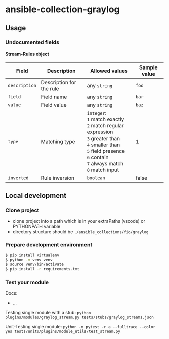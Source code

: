 # ansible-collection-graylog

## Usage

### Undocumented fields

#### Stream-Rules object

| Field | Description | Allowed values | Sample value |
|---|---|---|---|
| `description` | Description for the rule | any `string` | `foo` |
| `field` | Field name | any `string` | `bar` |
| `value` | Field value | any `string` | `baz` |
| `type` | Matching type | `integer`: <br/>`1` match exactly <br/>`2` match regular expression <br/>`3` greater than <br/>`4` smaller than <br/>`5` field presence <br/>`6` contain <br/>`7` always match <br/>`8` match input | 1 |
| `inverted` | Rule inversion | `boolean` | false |



## Local development


### Clone project

- clone project into a path which is in your extraPaths (vscode) or PYTHONPATH variable
- directory structure should be `./ansible_collections/fio/graylog`


### Prepare development environment

```sh
$ pip install virtualenv
$ python -m venv venv
$ source venv/bin/activate 
$ pip install -r requirements.txt
```


### Test your module


Docs:
- ...


Testing single module with a stub: `python plugins/modules/graylog_stream.py tests/stubs/graylog_streams.json`

Unit-Testing single module: `python -m pytest -r a --fulltrace --color yes tests/units/plugins/module_utils/test_stream.py`
